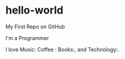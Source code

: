 # hello-world

My First Repo on GitHub

I'm a Programmer

I love Music: Coffee : Books:, and Technology:.
